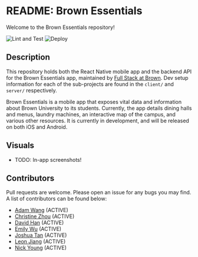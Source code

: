 # README: Brown Essentials

Welcome to the Brown Essentials repository!

![Lint and Test](https://github.com/FullStackAtBrownTeam/brownessentials/workflows/Lint%20and%20Test/badge.svg) ![Deploy](https://github.com/FullStackAtBrownTeam/brownessentials/workflows/Deploy/badge.svg)

## Description

This repository holds both the React Native mobile app and the backend API for the Brown Essentials app, maintained by [Full Stack at Brown](https://fullstackatbrown.com/). Dev setup information for each of the sub-projects are found in the `client/` and `server/` respectively.

Brown Essentials is a mobile app that exposes vital data and information about Brown University to its students. Currently, the app details dining halls and menus, laundry machines, an interactive map of the campus, and various other resources. It is currently in development, and will be released on both iOS and Android.

## Visuals

-   TODO: In-app screenshots!

## Contributors

Pull requests are welcome. Please open an issue for any bugs you may find. A list of contributors can be found below:

-   [Adam Wang](https://github.com/AdamWang00) (ACTIVE)
-   [Christine Zhou]() (ACTIVE)
-   [David Han](https://github.com/davidfhan) (ACTIVE)
-   [Emily Wu](https://github.com/ems-wu) (ACTIVE)
-   [Joshua Tan](https://github.com/tanjoshua) (ACTIVE)
-   [Leon Jiang](https://github.com/leonyjiang) (ACTIVE)
-   [Nick Young](https://github.com/n-young) (ACTIVE)
